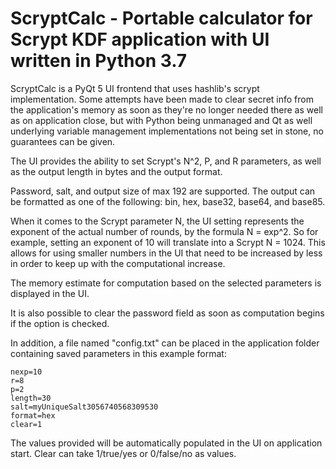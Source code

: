 # ScryptCalc - Portable calculator for Scrypt KDF application with UI written in Python 3.7

ScryptCalc is a PyQt 5 UI frontend that uses hashlib's scrypt implementation. Some attempts have been made to clear secret info from the application's memory as soon as they're no longer needed there as well as on application close, but with Python being unmanaged and Qt as well underlying variable management implementations not being set in stone, no guarantees can be given.

The UI provides the ability to set Scrypt's N^2, P, and R parameters, as well as the output length in bytes and the output format.

Password, salt, and output size of max 192 are supported. The output can be formatted as one of the following: bin, hex, base32, base64, and base85.

When it comes to the Scrypt parameter N, the UI setting represents the exponent of the actual number of rounds, by the formula N = exp^2. So for example, setting an exponent of 10 will translate into a Scrypt N = 1024. This allows for using smaller numbers in the UI that need to be increased by less in order to keep up with the computational increase.

The memory estimate for computation based on the selected parameters is displayed in the UI.

It is also possible to clear the password field as soon as computation begins if the option is checked.

In addition, a file named "config.txt" can be placed in the application folder containing saved parameters in this example format:

```
nexp=10
r=8
p=2
length=30
salt=myUniqueSalt3056740568309530
format=hex
clear=1
```

The values provided will be automatically populated in the UI on application start. Clear can take 1/true/yes or 0/false/no as values.

